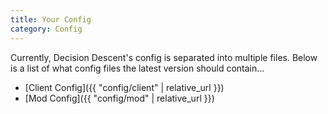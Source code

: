 ```yaml
---
title: Your Config
category: Config
---
```


Currently, Decision Descent's config is separated into multiple files.
Below is a list of what config files the latest version should contain...

* [Client Config]({{ "config/client" | relative_url }})
* [Mod Config]({{ "config/mod" | relative_url }})
